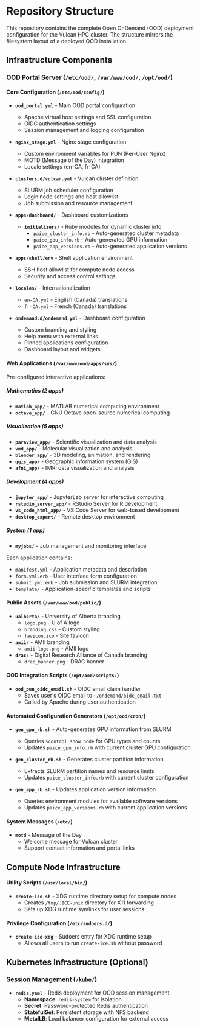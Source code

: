 # Repository Structure

This repository contains the complete Open OnDemand (OOD) deployment configuration for the Vulcan HPC cluster. The structure mirrors the filesystem layout of a deployed OOD installation.

## Infrastructure Components

### OOD Portal Server (`/etc/ood/`, `/var/www/ood/`, `/opt/ood/`)

#### Core Configuration (`/etc/ood/config/`)
- **`ood_portal.yml`** - Main OOD portal configuration
  - Apache virtual host settings and SSL configuration
  - OIDC authentication settings
  - Session management and logging configuration

- **`nginx_stage.yml`** - Nginx stage configuration
  - Custom environment variables for PUN (Per-User Nginx)
  - MOTD (Message of the Day) integration
  - Locale settings (en-CA, fr-CA)

- **`clusters.d/vulcan.yml`** - Vulcan cluster definition
  - SLURM job scheduler configuration
  - Login node settings and host allowlist
  - Job submission and resource management

- **`apps/dashboard/`** - Dashboard customizations
  - **`initializers/`** - Ruby modules for dynamic cluster info
    - `paice_cluster_info.rb` - Auto-generated cluster metadata
    - `paice_gpu_info.rb` - Auto-generated GPU information
    - `paice_app_versions.rb` - Auto-generated application versions

- **`apps/shell/env`** - Shell application environment
  - SSH host allowlist for compute node access
  - Security and access control settings

- **`locales/`** - Internationalization
  - `en-CA.yml` - English (Canada) translations
  - `fr-CA.yml` - French (Canada) translations

- **`ondemand.d/ondemand.yml`** - Dashboard configuration
  - Custom branding and styling
  - Help menu with external links
  - Pinned applications configuration
  - Dashboard layout and widgets

#### Web Applications (`/var/www/ood/apps/sys/`)
Pre-configured interactive applications:

##### Mathematics (2 apps)
- **`matlab_app/`** - MATLAB numerical computing environment
- **`octave_app/`** - GNU Octave open-source numerical computing

##### Visualization (5 apps)
- **`paraview_app/`** - Scientific visualization and data analysis
- **`vmd_app/`** - Molecular visualization and analysis
- **`blender_app/`** - 3D modeling, animation, and rendering
- **`qgis_app/`** - Geographic information system (GIS)
- **`afni_app/`** - fMRI data visualization and analysis

##### Development (4 apps)
- **`jupyter_app/`** - JupyterLab server for interactive computing
- **`rstudio_server_app/`** - RStudio Server for R development
- **`vs_code_html_app/`** - VS Code Server for web-based development
- **`desktop_expert/`** - Remote desktop environment

##### System (1 app)
- **`myjobs/`** - Job management and monitoring interface

Each application contains:
- `manifest.yml` - Application metadata and description
- `form.yml.erb` - User interface form configuration
- `submit.yml.erb` - Job submission and SLURM integration
- `template/` - Application-specific templates and scripts

#### Public Assets (`/var/www/ood/public/`)
- **`ualberta/`** - University of Alberta branding
  - `logo.png` - U of A logo
  - `branding.css` - Custom styling
  - `favicon.ico` - Site favicon
- **`amii/`** - AMII branding
  - `amii-logo.png` - AMII logo
- **`drac/`** - Digital Research Alliance of Canada branding
  - `drac_banner.png` - DRAC banner

#### OOD Integration Scripts (`/opt/ood/scripts/`)
- **`ood_pun_oidc_email.sh`** - OIDC email claim handler
  - Saves user's OIDC email to `~/ondemand/oidc_email.txt`
  - Called by Apache during user authentication

#### Automated Configuration Generators (`/opt/ood/cron/`)
- **`gen_gpu_rb.sh`** - Auto-generates GPU information from SLURM
  - Queries `scontrol show node` for GPU types and counts
  - Updates `paice_gpu_info.rb` with current cluster GPU configuration

- **`gen_cluster_rb.sh`** - Generates cluster partition information
  - Extracts SLURM partition names and resource limits
  - Updates `paice_cluster_info.rb` with current cluster configuration

- **`gen_app_rb.sh`** - Updates application version information
  - Queries environment modules for available software versions
  - Updates `paice_app_versions.rb` with current application versions

#### System Messages (`/etc/`)
- **`motd`** - Message of the Day
  - Welcome message for Vulcan cluster
  - Support contact information and portal links

## Compute Node Infrastructure

#### Utility Scripts (`/usr/local/bin/`)
- **`create-ice.sh`** - XDG runtime directory setup for compute nodes
  - Creates `/tmp/.ICE-unix` directory for X11 forwarding
  - Sets up XDG runtime symlinks for user sessions

#### Privilege Configuration (`/etc/sudoers.d/`)
- **`create-ice-xdg`** - Sudoers entry for XDG runtime setup
  - Allows all users to run `create-ice.sh` without password

## Kubernetes Infrastructure (Optional)

### Session Management (`/kube/`)
- **`redis.yaml`** - Redis deployment for OOD session management
  - **Namespace**: `redis-system` for isolation
  - **Secret**: Password-protected Redis authentication
  - **StatefulSet**: Persistent storage with NFS backend
  - **MetalLB**: Load balancer configuration for external access

